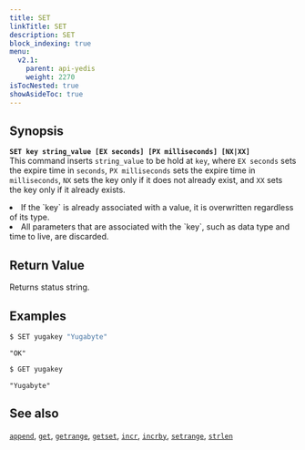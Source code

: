 ```yaml
---
title: SET
linkTitle: SET
description: SET
block_indexing: true
menu:
  v2.1:
    parent: api-yedis
    weight: 2270
isTocNested: true
showAsideToc: true
---
```


## Synopsis

<b>`SET key string_value [EX seconds] [PX milliseconds] [NX|XX]`</b><br>
This command inserts `string_value` to be hold at `key`, where `EX seconds` sets the expire time in `seconds`, `PX milliseconds` sets the expire time in `milliseconds`, `NX` sets the key only if it does not already exist, and `XX` sets the key only if it already exists.

<li>If the `key` is already associated with a value, it is overwritten regardless of its type.</li>
<li>All parameters that are associated with the `key`, such as data type and time to live, are discarded.</li>

## Return Value

Returns status string.

## Examples

```sh
$ SET yugakey "Yugabyte"
```

```
"OK"
```

```sh
$ GET yugakey
```

```
"Yugabyte"
```

## See also

[`append`](../append/), [`get`](../get/), [`getrange`](../getrange/), [`getset`](../getset/), [`incr`](../incr/), [`incrby`](../incrby/), [`setrange`](../setrange/), [`strlen`](../strlen/)
